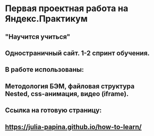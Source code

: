 # **Первая проектная работа на Яндекс.Практикум**
## "Научится учиться"
## Одностраничный сайт. 1-2 спринт обучения.
## В работе использованы:
## Методология БЭМ, файловая структура Nested, css-анимация, видео (iframe).
## Ссылка на готовую страницу:
## https://julia-papina.github.io/how-to-learn/

